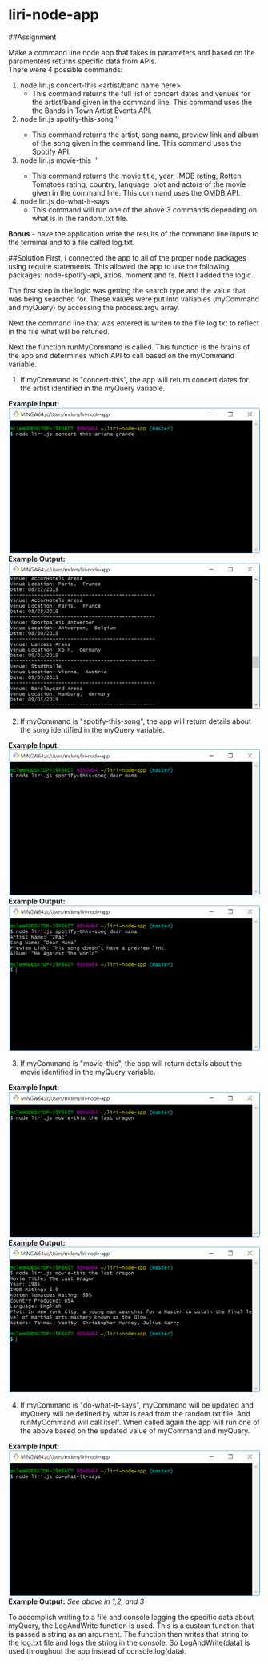 # liri-node-app

##Assignment 

Make a command line node app that takes in parameters and based on the paramenters returns specific data from APIs.  
There were 4 possible commands:
1. node liri.js concert-this <artist/band name here>
    - This command returns the full list of concert dates and venues for the artist/band given in the command line.  This command uses the the Bands in Town Artist Events API.
2. node liri.js spotify-this-song '<song name here>'
    - This command returns the artist, song name, preview link and album of the song given in the command line.  This command uses the Spotify API.
3. node liri.js movie-this '<movie name here>' 
    - This command returns the movie title, year, IMDB rating, Rotten Tomatoes rating, country, language, plot and actors of the movie given in the command line.  This command uses the OMDB API. 
4. node liri.js do-what-it-says
    - This command will run one of the above 3 commands depending on what is in the random.txt file.  

**Bonus** - have the application write the results of the command line inputs to the terminal and to a file called log.txt. 


##Solution
First, I connected the app to all of the proper node packages using require statements.  This allowed the app to use the following packages: node-spotify-api, axios, moment and fs.  Next I added the logic.

The first step in the logic was getting the search type and the value that was being searched for.  These values were put into variables (myCommand and myQuery) by accessing the process.argv array.  

Next the command line that was entered is writen to the file log.txt to reflect in the file what will be retuned.

Next the function runMyCommand is called.  This function is the brains of the app and determines which API to call based on the myCommand variable.  
1. If myCommand is "concert-this", the app will return concert dates for the artist identified in the myQuery variable.

**Example Input:** ![concert-this-input](https://github.com/mwclemons/liri-node-app/raw/master/images/concert-this-input.png)
**Example Output:** ![concert-this-output](https://github.com/mwclemons/liri-node-app/raw/master/images/concert-this-output.png)

2. If myCommand is "spotify-this-song", the app will return details about the song identified in the myQuery variable.

**Example Input:** ![spotify-this-song-input](https://github.com/mwclemons/liri-node-app/raw/master/images/spotify-this-song-input.png)
**Example Output:** ![spotify-this-song-output](https://github.com/mwclemons/liri-node-app/raw/master/images/spotify-this-song-output.png)

3. If myCommand is "movie-this", the app will return details about the movie identified in the myQuery variable.

**Example Input:** ![movie-this-input](https://github.com/mwclemons/liri-node-app/raw/master/images/movie-this-input.png)
**Example Output:** ![movie-this-output](https://github.com/mwclemons/liri-node-app/raw/master/images/movie-this-output.png)

4. If myCommand is "do-what-it-says", myCommand will be updated and myQuery will be defined by what is read from the random.txt file.  And runMyCommand will call itself.  When called again the app will run one of the above based on the updated value of myCommand and myQuery.

**Example Input:** ![do-what-it-says-input](https://github.com/mwclemons/liri-node-app/raw/master/images/do-what-it-says-input.png)
**Example Output:** *See above in 1,2, and 3*

To accomplish writing to a file and console logging the specific data about myQuery, the LogAndWrite function is used.  This is a custom function that is passed a string as an argument.  The function then writes that string to the log.txt file and logs the string in the console.  So LogAndWrite(data) is used throughout the app instead of console.log(data).
 






